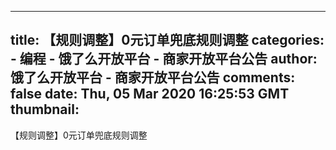 
---
title: 【规则调整】0元订单兜底规则调整
categories: 
    - 编程
    - 饿了么开放平台 - 商家开放平台公告
author: 饿了么开放平台 - 商家开放平台公告
comments: false
date: Thu, 05 Mar 2020 16:25:53 GMT
thumbnail: 
---

<div>   
【规则调整】0元订单兜底规则调整  
</div>
            